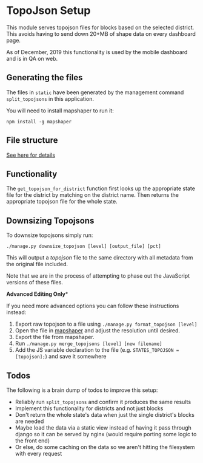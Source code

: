 # TopoJson Setup

This module serves topojson files for blocks based on the selected district.
This avoids having to send down 20+MB of shape data on every dashboard page.

As of December, 2019 this functionality is used by the mobile dashboard and is in QA
on web.

## Generating the files

The files in `static` have been generated by the management command `split_topojsons` in 
this application.

You will need to install mapshaper to run it:

```
npm install -g mapshaper
```

## File structure

[See here for details](https://github.com/dimagi/commcare-hq/blob/master/custom/icds_reports/static/js/topojsons/README.md)

## Functionality

The `get_topojson_for_district` function first looks up the appropriate state file
for the district by matching on the district name. 
Then returns the appropriate topojson file for the whole state.

## Downsizing Topojsons

To downsize topojsons simply run:

`./manage.py downsize_topojson [level] [output_file] [pct]`

This will output a *topojson* file to the same directory with all metadata from the original file included.

Note that we are in the process of attempting to phase out the JavaScript versions of these files.

**Advanced Editing Only***

If you need more advanced options you can follow these instructions instead:

1. Export raw topojson to a file using `./manage.py format_topojson [level]`
2. Open the file in [mapshaper](https://mapshaper.org/) and adjust the resolution until desired.
3. Export the file from mapshaper.
4. Run `./manage.py merge_topojsons [level] [new filename]`
5. Add the JS variable declaration to the file (e.g. `STATES_TOPOJSON = [topojson];`) and save 
   it somewhere

## Todos

The following is a brain dump of todos to improve this setup:

- Reliably run `split_topojsons` and confirm it produces the same results
- Implement this functionality for districts and not just blocks
- Don't return the whole state's data when just the single district's blocks are needed
- Maybe load the data via a static view instead of having it pass through django so it
  can be served by nginx (would require porting some logic to the front end)
- Or else, do some caching on the data so we aren't hitting the filesystem with every request
